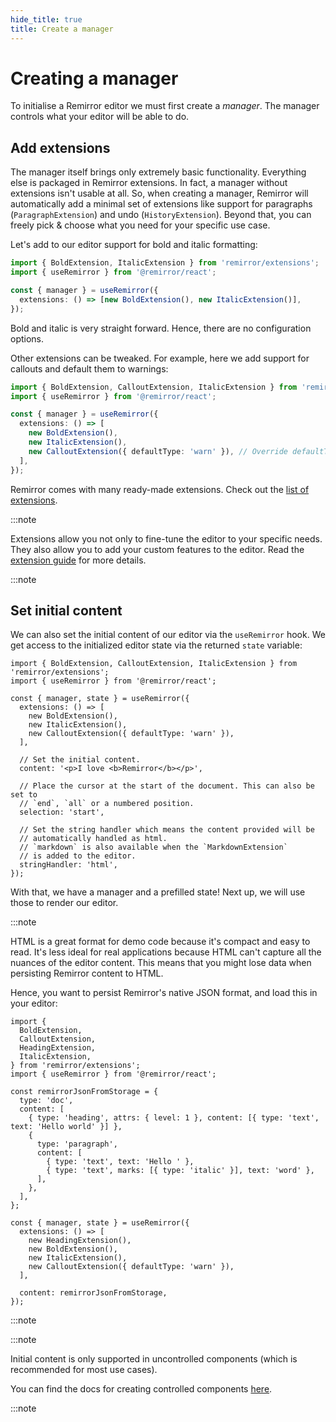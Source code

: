```yaml
---
hide_title: true
title: Create a manager
---
```


# Creating a manager

To initialise a Remirror editor we must first create a _manager_. The manager controls what your editor will be able to do.

## Add extensions

The manager itself brings only extremely basic functionality. Everything else is packaged in Remirror extensions. In fact, a manager without extensions isn't usable at all. So, when creating a manager, Remirror will automatically add a minimal set of extensions like support for paragraphs (`ParagraphExtension`) and undo (`HistoryExtension`). Beyond that, you can freely pick & choose what you need for your specific use case.

Let's add to our editor support for bold and italic formatting:

```ts
import { BoldExtension, ItalicExtension } from 'remirror/extensions';
import { useRemirror } from '@remirror/react';

const { manager } = useRemirror({
  extensions: () => [new BoldExtension(), new ItalicExtension()],
});
```

Bold and italic is very straight forward. Hence, there are no configuration options.

Other extensions can be tweaked. For example, here we add support for callouts and default them to warnings:

```ts
import { BoldExtension, CalloutExtension, ItalicExtension } from 'remirror/extensions';
import { useRemirror } from '@remirror/react';

const { manager } = useRemirror({
  extensions: () => [
    new BoldExtension(),
    new ItalicExtension(),
    new CalloutExtension({ defaultType: 'warn' }), // Override defaultType: 'info'
  ],
});
```

Remirror comes with many ready-made extensions. Check out the [list of extensions](/docs/extensions/index).

:::note

Extensions allow you not only to fine-tune the editor to your specific needs. They also allow you to add your custom features to the editor. Read the [extension guide](../concepts/extension.md) for more details.

:::note

## Set initial content

We can also set the initial content of our editor via the `useRemirror` hook. We get access to the initialized editor state via the returned `state` variable:

```tsx
import { BoldExtension, CalloutExtension, ItalicExtension } from 'remirror/extensions';
import { useRemirror } from '@remirror/react';

const { manager, state } = useRemirror({
  extensions: () => [
    new BoldExtension(),
    new ItalicExtension(),
    new CalloutExtension({ defaultType: 'warn' }),
  ],

  // Set the initial content.
  content: '<p>I love <b>Remirror</b></p>',

  // Place the cursor at the start of the document. This can also be set to
  // `end`, `all` or a numbered position.
  selection: 'start',

  // Set the string handler which means the content provided will be
  // automatically handled as html.
  // `markdown` is also available when the `MarkdownExtension`
  // is added to the editor.
  stringHandler: 'html',
});
```

With that, we have a manager and a prefilled state! Next up, we will use those to render our editor.

:::note

HTML is a great format for demo code because it's compact and easy to read. It's less ideal for real applications because HTML can't capture all the nuances of the editor content. This means that you might lose data when persisting Remirror content to HTML.

Hence, you want to persist Remirror's native JSON format, and load this in your editor:

```tsx
import {
  BoldExtension,
  CalloutExtension,
  HeadingExtension,
  ItalicExtension,
} from 'remirror/extensions';
import { useRemirror } from '@remirror/react';

const remirrorJsonFromStorage = {
  type: 'doc',
  content: [
    { type: 'heading', attrs: { level: 1 }, content: [{ type: 'text', text: 'Hello world' }] },
    {
      type: 'paragraph',
      content: [
        { type: 'text', text: 'Hello ' },
        { type: 'text', marks: [{ type: 'italic' }], text: 'word' },
      ],
    },
  ],
};

const { manager, state } = useRemirror({
  extensions: () => [
    new HeadingExtension(),
    new BoldExtension(),
    new ItalicExtension(),
    new CalloutExtension({ defaultType: 'warn' }),
  ],

  content: remirrorJsonFromStorage,
});
```

:::note

:::note

Initial content is only supported in uncontrolled components (which is recommended for most use cases).

You can find the docs for creating controlled components [here](../controlled-editor.md).

:::note
